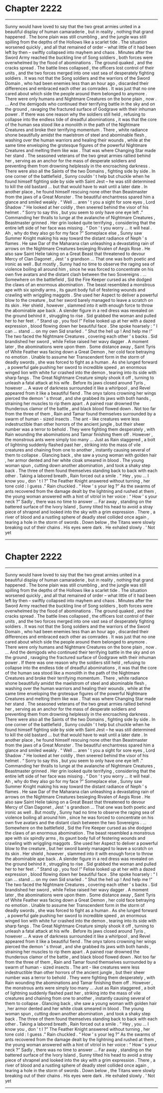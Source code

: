 
# Chapter 2222


---

Sunny would have loved to say that the two great armies united in a beautiful display of human camaraderie , but in reality , nothing that grand happened .
The bone plain was still crumbling , and the jungle was still spilling from the depths of the Hollows like a scarlet tide . The situation worsened quickly , and all that remained of order – what little of it had been left by then – swiftly collapsed into mayhem and chaos .
Minutes after the Sword Army reached the buckling line of Song soldiers , both forces were overwhelmed by the flood of abominations . The ground quaked , and the cracks spread . The battle lines collapsed , the officers lost control of their units , and the two forces merged into one vast sea of desperately fighting soldiers .
It was not that the Song soldiers and the warriors of the Sword Domain , who had been enemies less than an hour ago , discarded their differences and embraced each other as comrades . It was just that no one cared about which side the people around them belonged to anymore .
There were only humans and Nightmare Creatures on the bone plain , now .
… And the demigods who continued their terrifying battle in the sky and on the ground , ravaging the fractured surface of Godgrave with their inhuman power .
If there was one reason why the soldiers still held , refusing to collapse into the endless tide of dreadful abominations , it was that the core of the human sea stood like a monolith in the path of the Nightmare Creatures and broke their terrifying momentum .
There , white radiance shone beautifully amidst the maelstrom of steel and abominable flesh , washing over the human warriors and healing their wounds , while at the same time enveloping the grotesque figures of the powerful Nightmare Creatures and melting them like wax .
That was where Changing Star made her stand . The seasoned veterans of the two great armies rallied behind her , serving as an anchor for the mass of desperate soldiers and preventing them from drowning helplessly in the encroaching darkness .
There were also all the Saints of the two Domains , fighting side by side .
In one corner of the battlefield , Sunny couldn ’ t help but chuckle when he found himself fighting side by side with Saint Jest – he was still determined to kill the old bastard … but that would have to wait until a later date .
In another place , he found himself rescuing none other than Beastmaster from the jaws of a Great Monster . The beautiful enchantress spared him a glance and smiled weakly .
“ Well … aren ’ t you a sight for sore eyes , Lord Shadow .”
He looked at her coldly , then sneered behind the visor of his helmet .
“ Sorry to say this , but you seem to only have one eye left .”
Commanding her thralls to lunge at the avalanche of Nightmare Creatures , Beastmaster grinned . Her grin looked quite terrifying , considering that the entire left side of her face was missing .
“ Don ’ t you worry … it will heal . Ah , why do they also go for my face ?”
Someplace else , Sunny saw Summer Knight making his way toward the distant radiance of Neph ’ s flames .
He saw Dar of the Maharana clan unleashing a devastating rain of arrows on the Nightmare Creatures besieging Rivalen of Aegis Rose . He also saw Saint Helie taking on a Great Beast that threatened to devour Mercy of Clan Dagonet , Jest ’ s grandson …
That one was both poetic and ironic as well .
But mostly , Sunny had no time to observe the raging sea of violence boiling all around him , since he was forced to concentrate on his own five avatars and the distant clash between the two Sovereigns .
… Somewhere on the battlefield , Sid the Fire Keeper cursed as she dodged the claws of an enormous abomination . The beast resembled a monstrous ape with six spindly arms , its gaunt body full of festering wounds and crawling with wriggling maggots . She used her Aspect to deliver a powerful blow to the creature , but her sword barely managed to leave a scratch on its skin .
Her shield , however , slammed into it with enough force to throw the abominable ape back .
A slender figure in a red dress was revealed on the ground behind it , struggling to rise .
Sid grabbed the woman and pulled her to her feet .
“ Stand up , you fool !”
Felise looked up at her with a dazed expression , blood flowing down her beautiful face .
She spoke hoarsely :
“ I can … stand … on my own
Sid snarled .
“ Shut the hell up ! And help me !”
The two faced the Nightmare Creatures , covering each other ’ s backs . Sid brandished her sword , while Felise raised her wavy dagger .
A moment later , the abominations were upon them .
Some distance away , Saint Tyris of White Feather was facing down a Great Demon , her cold face betraying no emotion . Unable to assume her Transcendent form in the storm of deadly swords , she was forced to fight as a human .
As she lunged forward , a powerful gale pushing her sword to incredible speed , an enormous winged lion with white fur crashed into the demon , tearing into its side with sharp fangs . The Great Nightmare Creature simply shook it off , turning to unleash a fatal attack at his wife .
Before its jaws closed around Tyris , however …
A wave of darkness surrounded it like a whirlpool , and Revel appeared from it like a beautiful fiend . The onyx talons crowning her wings pierced the demon ’ s throat , and she grabbed its jaws with both hands , straining her muscles to rip them apart .
A pained roar drowned the thunderous clamor of the battle , and black blood flowed down .
Not too far from the three of them , Rain and Tamar found themselves surrounded by a swarm of human - sized insects . The ant - like creatures were less indestructible than other horrors of the ancient jungle , but their sheer number was a terror to behold .
They were fighting them desperately , with Rain wounding the abominations and Tamar finishing them off . However , the monstrous ants were simply too many …
Just as Rain staggered , a bolt of lightning suddenly flashed past her , striking into the mass of vile creatures and chaining from one to another , instantly causing several of them to collapse .
Glancing back , she saw a young woman with golden hair , her armor dented and her white cloak smeared in blood . The young woman spun , cutting down another abomination , and took a shaky step back .
The three of them found themselves standing back to back with each other .
Taking a labored breath , Rain forced out a smile .
“ Hey , you … I know you , don ’ t I ?”
The Feather Knight answered without turning , her tone cold :
I guess .”
Rain chuckled .
“ How ’ s your leg ?”
As the swarms of ants recovered from the damage dealt by the lightning and rushed at them , the young woman answered with a hint of vitriol in her voice :
“ How ’ s your neck ?”
Sadly , there was no time to answer …
Far away , standing on the battered surface of the Ivory Island , Sunny tilted his head to avoid a stray piece of shrapnel and looked into the sky with a grim expression .
There , a river of blood and a rustling sphere of deadly steel collided once again , tearing a hole in the storm of swords .
Down below , the Titans were slowly breaking out of their chains .
His eyes were dark .
He exhaled slowly .
‘ Not yet

---


# Chapter 2222


---

Sunny would have loved to say that the two great armies united in a beautiful display of human camaraderie , but in reality , nothing that grand happened .
The bone plain was still crumbling , and the jungle was still spilling from the depths of the Hollows like a scarlet tide . The situation worsened quickly , and all that remained of order – what little of it had been left by then – swiftly collapsed into mayhem and chaos .
Minutes after the Sword Army reached the buckling line of Song soldiers , both forces were overwhelmed by the flood of abominations . The ground quaked , and the cracks spread . The battle lines collapsed , the officers lost control of their units , and the two forces merged into one vast sea of desperately fighting soldiers .
It was not that the Song soldiers and the warriors of the Sword Domain , who had been enemies less than an hour ago , discarded their differences and embraced each other as comrades . It was just that no one cared about which side the people around them belonged to anymore .
There were only humans and Nightmare Creatures on the bone plain , now .
… And the demigods who continued their terrifying battle in the sky and on the ground , ravaging the fractured surface of Godgrave with their inhuman power .
If there was one reason why the soldiers still held , refusing to collapse into the endless tide of dreadful abominations , it was that the core of the human sea stood like a monolith in the path of the Nightmare Creatures and broke their terrifying momentum .
There , white radiance shone beautifully amidst the maelstrom of steel and abominable flesh , washing over the human warriors and healing their wounds , while at the same time enveloping the grotesque figures of the powerful Nightmare Creatures and melting them like wax .
That was where Changing Star made her stand . The seasoned veterans of the two great armies rallied behind her , serving as an anchor for the mass of desperate soldiers and preventing them from drowning helplessly in the encroaching darkness .
There were also all the Saints of the two Domains , fighting side by side .
In one corner of the battlefield , Sunny couldn ’ t help but chuckle when he found himself fighting side by side with Saint Jest – he was still determined to kill the old bastard … but that would have to wait until a later date .
In another place , he found himself rescuing none other than Beastmaster from the jaws of a Great Monster . The beautiful enchantress spared him a glance and smiled weakly .
“ Well … aren ’ t you a sight for sore eyes , Lord Shadow .”
He looked at her coldly , then sneered behind the visor of his helmet .
“ Sorry to say this , but you seem to only have one eye left .”
Commanding her thralls to lunge at the avalanche of Nightmare Creatures , Beastmaster grinned . Her grin looked quite terrifying , considering that the entire left side of her face was missing .
“ Don ’ t you worry … it will heal . Ah , why do they also go for my face ?”
Someplace else , Sunny saw Summer Knight making his way toward the distant radiance of Neph ’ s flames .
He saw Dar of the Maharana clan unleashing a devastating rain of arrows on the Nightmare Creatures besieging Rivalen of Aegis Rose . He also saw Saint Helie taking on a Great Beast that threatened to devour Mercy of Clan Dagonet , Jest ’ s grandson …
That one was both poetic and ironic as well .
But mostly , Sunny had no time to observe the raging sea of violence boiling all around him , since he was forced to concentrate on his own five avatars and the distant clash between the two Sovereigns .
… Somewhere on the battlefield , Sid the Fire Keeper cursed as she dodged the claws of an enormous abomination . The beast resembled a monstrous ape with six spindly arms , its gaunt body full of festering wounds and crawling with wriggling maggots . She used her Aspect to deliver a powerful blow to the creature , but her sword barely managed to leave a scratch on its skin .
Her shield , however , slammed into it with enough force to throw the abominable ape back .
A slender figure in a red dress was revealed on the ground behind it , struggling to rise .
Sid grabbed the woman and pulled her to her feet .
“ Stand up , you fool !”
Felise looked up at her with a dazed expression , blood flowing down her beautiful face .
She spoke hoarsely :
“ I can … stand … on my own
Sid snarled .
“ Shut the hell up ! And help me !”
The two faced the Nightmare Creatures , covering each other ’ s backs . Sid brandished her sword , while Felise raised her wavy dagger .
A moment later , the abominations were upon them .
Some distance away , Saint Tyris of White Feather was facing down a Great Demon , her cold face betraying no emotion . Unable to assume her Transcendent form in the storm of deadly swords , she was forced to fight as a human .
As she lunged forward , a powerful gale pushing her sword to incredible speed , an enormous winged lion with white fur crashed into the demon , tearing into its side with sharp fangs . The Great Nightmare Creature simply shook it off , turning to unleash a fatal attack at his wife .
Before its jaws closed around Tyris , however …
A wave of darkness surrounded it like a whirlpool , and Revel appeared from it like a beautiful fiend . The onyx talons crowning her wings pierced the demon ’ s throat , and she grabbed its jaws with both hands , straining her muscles to rip them apart .
A pained roar drowned the thunderous clamor of the battle , and black blood flowed down .
Not too far from the three of them , Rain and Tamar found themselves surrounded by a swarm of human - sized insects . The ant - like creatures were less indestructible than other horrors of the ancient jungle , but their sheer number was a terror to behold .
They were fighting them desperately , with Rain wounding the abominations and Tamar finishing them off . However , the monstrous ants were simply too many …
Just as Rain staggered , a bolt of lightning suddenly flashed past her , striking into the mass of vile creatures and chaining from one to another , instantly causing several of them to collapse .
Glancing back , she saw a young woman with golden hair , her armor dented and her white cloak smeared in blood . The young woman spun , cutting down another abomination , and took a shaky step back .
The three of them found themselves standing back to back with each other .
Taking a labored breath , Rain forced out a smile .
“ Hey , you … I know you , don ’ t I ?”
The Feather Knight answered without turning , her tone cold :
I guess .”
Rain chuckled .
“ How ’ s your leg ?”
As the swarms of ants recovered from the damage dealt by the lightning and rushed at them , the young woman answered with a hint of vitriol in her voice :
“ How ’ s your neck ?”
Sadly , there was no time to answer …
Far away , standing on the battered surface of the Ivory Island , Sunny tilted his head to avoid a stray piece of shrapnel and looked into the sky with a grim expression .
There , a river of blood and a rustling sphere of deadly steel collided once again , tearing a hole in the storm of swords .
Down below , the Titans were slowly breaking out of their chains .
His eyes were dark .
He exhaled slowly .
‘ Not yet

---


